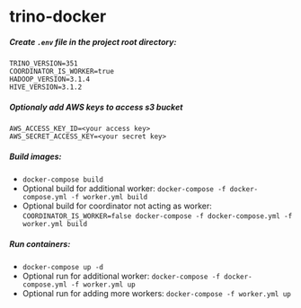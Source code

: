 # trino-docker

##### Create `.env` file in the project root directory:
```
TRINO_VERSION=351
COORDINATOR_IS_WORKER=true
HADOOP_VERSION=3.1.4
HIVE_VERSION=3.1.2
```

##### Optionaly add AWS keys to access s3 bucket 
```
AWS_ACCESS_KEY_ID=<your access key>
AWS_SECRET_ACCESS_KEY=<your secret key>
```

##### Build images:
- `docker-compose build`
- Optional build for additional worker: `docker-compose -f docker-compose.yml -f worker.yml build`
- Optional build for coordinator not acting as worker: `COORDINATOR_IS_WORKER=false docker-compose -f docker-compose.yml -f worker.yml build`

##### Run containers:
- `docker-compose up -d`
- Optional run for additional worker: `docker-compose -f docker-compose.yml -f worker.yml up`
- Optional run for adding more workers: `docker-compose -f worker.yml up`

